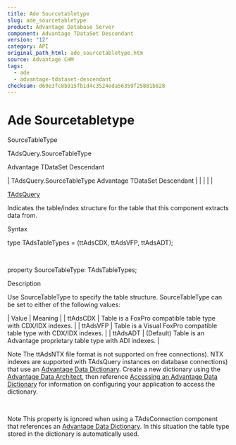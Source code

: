 ```yaml
---
title: Ade Sourcetabletype
slug: ade_sourcetabletype
product: Advantage Database Server
component: Advantage TDataSet Descendant
version: "12"
category: API
original_path_html: ade_sourcetabletype.htm
source: Advantage CHM
tags:
  - ade
  - advantage-tdataset-descendant
checksum: d69e3fc8b915fb1d4c3524eda56359f25881b828
---
```


# Ade Sourcetabletype

SourceTableType

TAdsQuery.SourceTableType

Advantage TDataSet Descendant

| TAdsQuery.SourceTableType  Advantage TDataSet Descendant |  |  |  |  |

[TAdsQuery](ade_tadsquery.md)

Indicates the table/index structure for the table that this component extracts data from.

Syntax

type TAdsTableTypes = (ttAdsCDX, ttAdsVFP, ttAdsADT);

 

property SourceTableType: TAdsTableTypes;

Description

Use SourceTableType to specify the table structure. SourceTableType can be set to either of the following values:

| Value | Meaning |
| ttAdsCDX | Table is a FoxPro compatible table type with CDX/IDX indexes. |
| ttAdsVFP | Table is a Visual FoxPro compatible table type with CDX/IDX indexes. |
| ttAdsADT | (Default) Table is an Advantage proprietary table type with ADI indexes. |

Note The ttAdsNTX file format is not supported on free connections). NTX indexes are supported with TAdsQuery instances on database connections) that use an [Advantage Data Dictionary](master_advantage_data_dictionary.md). Create a new dictionary using the [Advantage Data Architect](ade_advantage_data_architect.md), then reference [Accessing an Advantage Data Dictionary](master_accessing_an_advantage_data_dictionary_with_the_advantage_tdataset_descendant.md) for information on configuring your application to access the dictionary.

 

Note This property is ignored when using a TAdsConnection component that references an [Advantage Data Dictionary](master_advantage_data_dictionary.md). In this situation the table type stored in the dictionary is automatically used.
